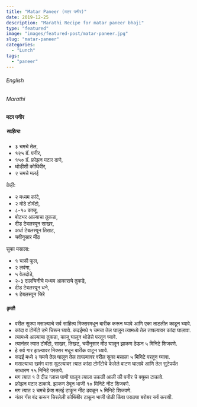 ```yaml
---
title: "Matar Paneer (मटर पनीर)"
date: 2019-12-25
description: "Marathi Recipe for matar paneer bhaji"
type: "featured"
image: "images/featured-post/matar-paneer.jpg"
slug: "matar-paneer"
categories: 
  - "Lunch"
tags:
  - "paneer"
---
```


###### English








###### Marathi




#### मटर पनीर 



##### साहित्य:


- ३ चमचे तेल,
- १२५ ग्रॅ. पनीर,
- १५० ग्रॅ. फ्रोझन मटार दाणे,
- थोडीशी कोथिंबीर,
- २ चमचे मलई

ग्रेव्ही:
- २ मध्यम कांदे,
- २ मोठे टोमॅटो,
- ८-१० काजू,
- बोटभर आल्याचा तुकडा,
- दीड टेबलस्पून साखर,
- अर्धा टेबलस्पून तिखट,
- चवीनुसार मीठ

सुका मसाला:
- १ चक्री फूल,
- २ लवंगा,
- ५ वेलदोडे,
- २-३ दालचिनीचे मध्यम आकाराचे तुकडे,
- दीड टेबलस्पून धने,
- १ टेबलस्पून जिरे 



##### कृती:


- वरील सुक्या मसाल्याचे सर्व साहित्य मिक्सरमधून बारीक करून घ्यावे आणि एका ताटलीत काढून घ्यावे.
- कांदा व टोमॅटो उभे चिरून घ्यावे. कढईमधे १ चमचा तेल घालून त्यामध्ये तेल तापल्यावर कांदा घालावा.
- त्यामध्ये आल्याचा तुकडा, काजू घालून थोडेसे परतून घ्यावे.
- त्यानंतर त्यात टोमॅटो, साखर, तिखट, चवीनुसार मीठ घालून झाकण ठेऊन ५ मिनिटे शिजवणे.
- हे सर्व गार झाल्यावर मिक्सर मधून बारीक वाटून घ्यावे.
- कढई मध्ये २ चमचे तेल घालून तेल तापल्यावर वरील सुका मसाला ५ मिनिटे परतून घ्यावा.
- मसाल्याचा खमंग वास सुटल्यावर त्यात कांदा टोमॅटोचे केलेले वाटण घालावे आणि तेल सुटेपर्यंत साधारण १५ मिनिटे परतावे.
- मग त्यात १ ते दीड ग्लास पाणी घालून त्याला उकळी आली की पनीर चे क्युब्स टाकावे.
- फ्रोझन मटार टाकावे. झाकण ठेवून भाजी १० मिनिटे नीट शिजवणे.
- मग त्यात २ चमचे फ्रेश मलई टाकून नीट ढवळून ५ मिनिटे शिजवणे.
- नंतर गॅस बंद करून चिरलेली कोथिंबीर टाकून भाजी पोळी किंवा पराठ्या बरोबर सर्व करावी.
